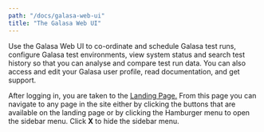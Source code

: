 ```yaml
---
path: "/docs/galasa-web-ui"
title: "The Galasa Web UI"
---
```


Use the Galasa Web UI to co-ordinate and schedule Galasa test runs, configure Galasa test environments, view system status and search test history so that you can analyse and compare test run data. You can also access and edit your Galasa user profile, read documentation, and get support.

After logging in, you are taken to the <a href="http://cicsk8sm.hursley.ibm.com:32612/" target="_blank">Landing Page.</a> From this page you can navigate to any page in the site either by clicking the buttons that are available on the landing page or by clicking the Hamburger menu to open the sidebar menu. Click **X** to hide the sidebar menu. 
